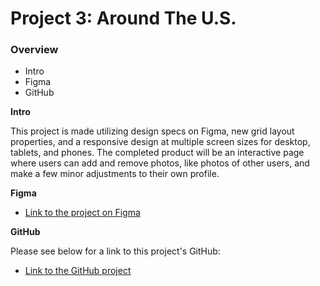 # Project 3: Around The U.S.

### Overview

- Intro
- Figma
- GitHub

**Intro**

This project is made utilizing design specs on Figma, new grid layout properties, and a responsive design at multiple screen sizes for desktop, tablets, and phones. The completed product will be an interactive page where users can add and remove photos, like photos of other users, and make a few minor adjustments to their own profile.

**Figma**

- [Link to the project on Figma](https://www.figma.com/file/ii4xxsJ0ghevUOcssTlHZv/Sprint-3%3A-Around-the-US?node-id=0%3A1)

**GitHub**

Please see below for a link to this project's GitHub:

- [Link to the GitHub project](https://wylerlight.github.io/se_project_aroundtheus/)
